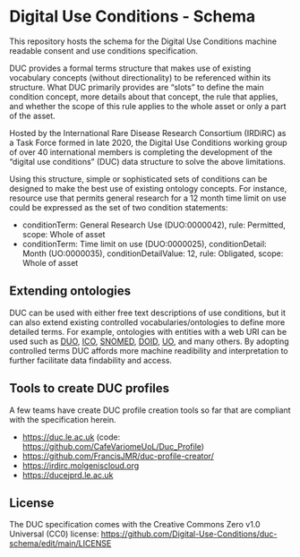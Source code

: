 # Digital Use Conditions - Schema 
This repository hosts the schema for the Digital Use Conditions machine readable consent and use conditions specification.

DUC provides a formal terms structure that makes use of existing vocabulary concepts (without directionality) to be referenced within its structure. What DUC primarily provides are “slots” to define the main condition concept, more details about that concept, the rule that applies, and whether the scope of this rule applies to the whole asset or only a part of the asset.

Hosted by the International Rare Disease Research Consortium (IRDiRC) as a Task Force formed in late 2020, the Digital Use Conditions working group of over 40 international members is completing the development of the “digital use conditions” (DUC) data structure to solve the above limitations.

Using this structure, simple or sophisticated sets of conditions can be designed to make the best use of existing ontology concepts. For instance, resource use that permits general research for a 12 month time limit on use could be expressed as the set of two condition statements:
- conditionTerm: General Research Use (DUO:0000042), rule: Permitted, scope: Whole of asset
- conditionTerm: Time limit on use (DUO:0000025), conditionDetail: Month (UO:0000035), conditionDetailValue: 12, rule: Obligated, scope: Whole of asset

## Extending ontologies
DUC can be used with either free text descriptions of use conditions, but it can also extend existing controlled vocabularies/ontologies to define more detailed terms. For example, ontologies with entities with a web URI can be used such as [DUO](https://www.ebi.ac.uk/ols/ontologies/duo), [ICO](https://www.ebi.ac.uk/ols/ontologies/ico), [SNOMED](https://www.ebi.ac.uk/ols/ontologies/snomed), [DOID](https://www.ebi.ac.uk/ols/ontologies/doid), [UO](https://www.ebi.ac.uk/ols/ontologies/uo), and many others. By adopting controlled terms DUC affords more machine readibility and interpretation to further facilitate data findability and access.

## Tools to create DUC profiles
A few teams have create DUC profile creation tools so far that are compliant with the specification herein.

- https://duc.le.ac.uk (code: https://github.com/CafeVariomeUoL/Duc_Profile)
- https://github.com/FrancisJMR/duc-profile-creator/
- https://irdirc.molgeniscloud.org
- https://ducejprd.le.ac.uk

## License
The DUC specification comes with the Creative Commons Zero v1.0 Universal (CC0) license: https://github.com/Digital-Use-Conditions/duc-schema/edit/main/LICENSE
